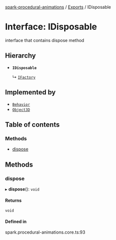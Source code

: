 [spark-procedural-animations](../README.md) / [Exports](../modules.md) / IDisposable

# Interface: IDisposable

interface that contains dispose method

## Hierarchy

- **`IDisposable`**

  ↳ [`IFactory`](IFactory.md)

## Implemented by

- [`Behavior`](../classes/Behavior.md)
- [`Object3D`](../classes/Object3D.md)

## Table of contents

### Methods

- [dispose](IDisposable.md#dispose)

## Methods

### dispose

▸ **dispose**(): `void`

#### Returns

`void`

#### Defined in

spark.procedural-animations.core.ts:93
